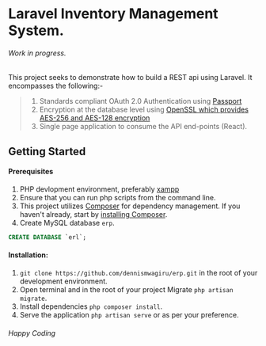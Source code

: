 
Laravel Inventory Management System.
====================================

###### Work in progress.

This project seeks to demonstrate how to build a REST api using Laravel. It encompasses the following:-

>1. Standards compliant OAuth 2.0 Authentication using [Passport](https://laravel.com/docs/5.8/passport)
>2. Encryption at the database level using [OpenSSL which provides AES-256 and AES-128 encryption](https://laravel.com/docs/5.8/encryption)
>3. Single page application to consume the API end-points (React).

Getting Started
---------------

#### Prerequisites
1. PHP devlopment environment, preferably [xampp](https://www.apachefriends.org/index.html) 
2. Ensure that you can run php scripts from the command line.
3. This project utilizes [Composer](http://getcomposer.org/) for dependency management. If you haven't already, start by [installing Composer](http://getcomposer.org/doc/00-intro.md).
4. Create MySQL database `erp`. 
```sql
CREATE DATABASE `erl`;
```

#### Installation:
1. `git clone https://github.com/dennismwagiru/erp.git` in the root of your development environment.
2. Open terminal and in the root of your project Migrate `php artisan migrate`.
3. Install dependencies `php composer install`.
4. Serve the application `php artisan serve` or as per your preference.

###### Happy Coding
